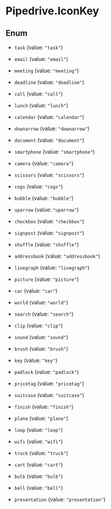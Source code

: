 # Pipedrive.IconKey

## Enum


* `task` (value: `"task"`)

* `email` (value: `"email"`)

* `meeting` (value: `"meeting"`)

* `deadline` (value: `"deadline"`)

* `call` (value: `"call"`)

* `lunch` (value: `"lunch"`)

* `calendar` (value: `"calendar"`)

* `downarrow` (value: `"downarrow"`)

* `document` (value: `"document"`)

* `smartphone` (value: `"smartphone"`)

* `camera` (value: `"camera"`)

* `scissors` (value: `"scissors"`)

* `cogs` (value: `"cogs"`)

* `bubble` (value: `"bubble"`)

* `uparrow` (value: `"uparrow"`)

* `checkbox` (value: `"checkbox"`)

* `signpost` (value: `"signpost"`)

* `shuffle` (value: `"shuffle"`)

* `addressbook` (value: `"addressbook"`)

* `linegraph` (value: `"linegraph"`)

* `picture` (value: `"picture"`)

* `car` (value: `"car"`)

* `world` (value: `"world"`)

* `search` (value: `"search"`)

* `clip` (value: `"clip"`)

* `sound` (value: `"sound"`)

* `brush` (value: `"brush"`)

* `key` (value: `"key"`)

* `padlock` (value: `"padlock"`)

* `pricetag` (value: `"pricetag"`)

* `suitcase` (value: `"suitcase"`)

* `finish` (value: `"finish"`)

* `plane` (value: `"plane"`)

* `loop` (value: `"loop"`)

* `wifi` (value: `"wifi"`)

* `truck` (value: `"truck"`)

* `cart` (value: `"cart"`)

* `bulb` (value: `"bulb"`)

* `bell` (value: `"bell"`)

* `presentation` (value: `"presentation"`)


